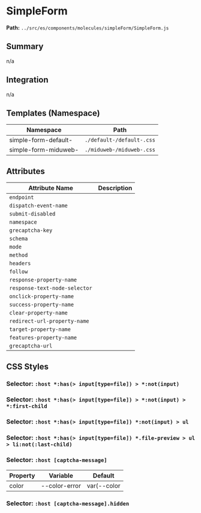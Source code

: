 # SimpleForm

**Path:** `../src/es/components/molecules/simpleForm/SimpleForm.js`

## Summary

n/a

## Integration

n/a

## Templates (Namespace)

| Namespace | Path |
|------|------|
| simple-form-default- | `./default-/default-.css` |
| simple-form-miduweb- | `./miduweb-/miduweb-.css` |

## Attributes

| Attribute Name | Description |
|----------------|-------------|
| `endpoint` |  |
| `dispatch-event-name` |  |
| `submit-disabled` |  |
| `namespace` |  |
| `grecaptcha-key` |  |
| `schema` |  |
| `mode` |  |
| `method` |  |
| `headers` |  |
| `follow` |  |
| `response-property-name` |  |
| `response-text-node-selector` |  |
| `onclick-property-name` |  |
| `success-property-name` |  |
| `clear-property-name` |  |
| `redirect-url-property-name` |  |
| `target-property-name` |  |
| `features-property-name` |  |
| `grecaptcha-url` |  |

## CSS Styles

### Selector: `:host *:has(> input[type=file]) > *:not(input)`


### Selector: `:host *:has(> input[type=file]) > *:not(input) > *:first-child`


### Selector: `:host *:has(> input[type=file]) *:not(input) > ul`


### Selector: `:host *:has(> input[type=file]) *.file-preview > ul > li:not(:last-child)`


### Selector: `:host [captcha-message]`

| Property | Variable | Default |
|----------|----------|----------|
| color | --color-error | var(--color |

### Selector: `:host [captcha-message].hidden`


